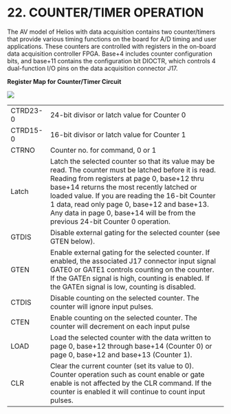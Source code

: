# 22. COUNTER/TIMER OPERATION

The AV model of Helios with data acquisition contains two counter/timers that provide various timing functions on the board for A/D timing and user applications. These counters are controlled with registers in the on-board data acquisition controller FPGA. Base+4 includes counter configuration bits, and base+11 contains the configuration bit DIOCTR, which controls 4 dual-function I/O pins on the data acquisition connector J17.

**Register Map for Counter/Timer Circuit**

![](broken-reference)

|           |                                                                                                                                                                                                                                                                                                                                                                                           |
| --------- | ----------------------------------------------------------------------------------------------------------------------------------------------------------------------------------------------------------------------------------------------------------------------------------------------------------------------------------------------------------------------------------------- |
| CTRD23-0  | 24-bit divisor or latch value for Counter 0                                                                                                                                                                                                                                                                                                                                               |
| CTRD15-0  | 16-bit divisor or latch value for Counter 1                                                                                                                                                                                                                                                                                                                                               |
| CTRNO     | Counter no. for command, 0 or 1                                                                                                                                                                                                                                                                                                                                                           |
| Latch     | Latch the selected counter so that its value may be read. The counter must be latched before it is read. Reading from registers at page 0, base+12 thru base+14 returns the most recently latched or loaded value. If you are reading the 16-bit Counter 1 data, read only page 0, base+12 and base+13. Any data in page 0, base+14 will be from the previous 24-bit Counter 0 operation. |
| GTDIS     | Disable external gating for the selected counter (see GTEN below).                                                                                                                                                                                                                                                                                                                        |
| GTEN      | Enable external gating for the selected counter. If enabled, the associated J17 connector input signal GATE0 or GATE1 controls counting on the counter. If the GATEn signal is high, counting is enabled. If the GATEn signal is low, counting is disabled.                                                                                                                               |
| CTDIS     | Disable counting on the selected counter. The counter will ignore input pulses.                                                                                                                                                                                                                                                                                                           |
| CTEN      | Enable counting on the selected counter. The counter will decrement on each input pulse                                                                                                                                                                                                                                                                                                   |
| LOAD      | Load the selected counter with the data written to page 0, base+12 through base+14 (Counter 0) or page 0, base+12 and base+13 (Counter 1).                                                                                                                                                                                                                                                |
| CLR       | Clear the current counter (set its value to 0). Counter operation such as count enable or gate enable is not affected by the CLR command. If the counter is enabled it will continue to count input pulses.                                                                                                                                                                               |
